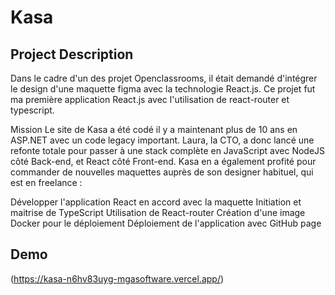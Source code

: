 # Kasa

##  Project Description

Dans le cadre d'un des projet Openclassrooms, il était demandé d'intégrer le design d'une maquette figma avec la technologie React.js. Ce projet fut ma première application React.js avec l'utilisation de react-router et typescript.

Mission
Le site de Kasa a été codé il y a maintenant plus de 10 ans en ASP.NET avec un code legacy important. Laura, la CTO, a donc lancé une refonte totale pour passer à une stack complète en JavaScript avec NodeJS côté Back-end, et React côté Front-end. Kasa en a également profité pour commander de nouvelles maquettes auprès de son designer habituel, qui est en freelance :

Développer l'application React en accord avec la maquette
Initiation et maitrise de TypeScript
Utilisation de React-router
Création d'une image Docker pour le déploiement
Déploiement de l'application avec GitHub page

## Demo

(https://kasa-n6hv83uyg-mgasoftware.vercel.app/)
